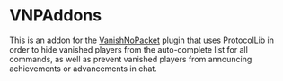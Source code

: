 # VNPAddons
This is an addon for the [VanishNoPacket](https://dev.bukkit.org/projects/vanish/) plugin that uses ProtocolLib in order to hide vanished players from the auto-complete list for all commands, as well as prevent vanished players from announcing achievements or advancements in chat.
